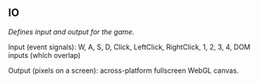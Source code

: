 ## IO

_Defines input and output for the game._

Input (event signals): W, A, S, D, Click, LeftClick, RightClick, 1, 2, 3, 4, DOM inputs (which overlap)

Output (pixels on a screen): across-platform fullscreen WebGL canvas.
